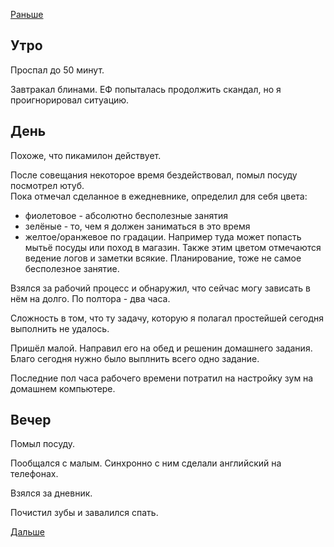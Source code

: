 [Раньше](2020.11.16.md)  
## Утро
Проспал до 50 минут.

Завтракал блинами. ЕФ попыталась продолжить скандал, но я проигнорировал ситуацию.
## День
Похоже, что пикамилон действует.

После совещания некоторое время бездействовал, помыл посуду посмотрел ютуб.  
Пока отмечал сделанное в ежедневнике, определил для себя цвета:
 - фиолетовое - абсолютно бесполезные занятия
 - зелёные - то, чем я должен заниматься в это время
 - желтое/оранжевое по градации. Например туда может попасть мытьё посуды или поход в магазин. Также этим цветом отмечаются ведение логов и заметки всякие. Планирование, тоже не самое бесполезное занятие.

Взялся за рабочий процесс и обнаружил, что сейчас могу зависать в нём на долго. По полтора - два часа.

Сложность в том, что ту задачу, которую я полагал простейшей сегодня выполнить не удалось.

Пришёл малой. Направил его на обед и решенин домашнего задания. Благо сегодня нужно было выплнить всего одно задание.

Последние пол часа рабочего времени потратил на настройку зум на домашнем компьютере.
## Вечер
Помыл посуду. 

Пообщался с малым. Синхронно с ним сделали английский на телефонах.

Взялся за дневник.

Почистил зубы и завалился спать.

[Дальше](2020.11.18.md)
